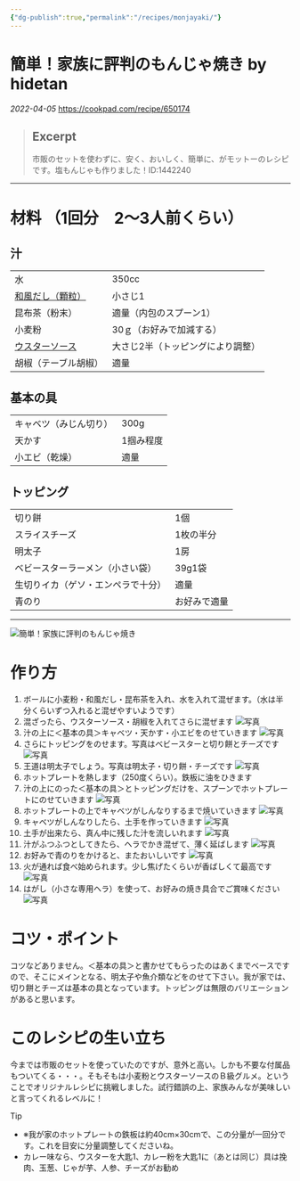 ```yaml
---
{"dg-publish":true,"permalink":"/recipes/monjayaki/"}
---
```


# 簡単！家族に評判のもんじゃ焼き by hidetan
*2022-04-05*
https://cookpad.com/recipe/650174

> ## Excerpt
> 市販のセットを使わずに、安く、おいしく、簡単に、がモットーのレシピです。塩もんじゃも作りました！ID:1442240
---
# 材料 （1回分　2～3人前くらい）
## 汁
|     |     | 
| --- | --- |
|水|350cc|
|[和風だし（顆粒）](https://cookpad.com/cooking_basics/search/%E5%92%8C%E9%A2%A8%E3%81%A0%E3%81%97)|小さじ1|
|昆布茶（粉末）|適量（内包のスプーン1）|
|小麦粉|30ｇ（お好みで加減する）|
|[ウスターソース](https://cookpad.com/cooking_basics/search/%E3%82%A6%E3%82%B9%E3%82%BF%E3%83%BC%E3%82%BD%E3%83%BC%E3%82%B9)|大さじ2半（トッピングにより調整）|
|胡椒（テーブル胡椒）|適量

## 基本の具
|     |     | 
| --- | --- |
|キャベツ（みじん切り）|300g|
|天かす|1掴み程度|
|小エビ（乾燥）|適量|

## トッピング
|     |     | 
| --- | --- |
|切り餅|1個|
|スライスチーズ|1枚の半分|
|明太子|1房|
|ベビースターラーメン（小さい袋）|39g1袋|
|生切りイカ（ゲソ・エンペラで十分）|適量|
|青のり|お好みで適量|

---
![簡単！家族に評判のもんじゃ焼き](https://img.cpcdn.com/recipes/650174/894x1461s/f5dfeeab83675cbd8a1c308ec13546fe?u=419964&p=1222000816)  
# 作り方
1.  ボールに小麦粉・和風だし・昆布茶を入れ、水を入れて混ぜます。（水は半分くらいずつ入れると混ぜやすいようです）
2.  混ざったら、ウスターソース・胡椒を入れてさらに混ぜます
 ![写真](https://img.cpcdn.com/steps/3068932/288/2d47dbcdaa14bb1297ff87e9db1bb484?u=419964&p=1222001831)
3.   汁の上に＜基本の具＞キャベツ・天かす・小エビをのせていきます
 ![写真](https://img.cpcdn.com/steps/3068933/288/90d4f84015cf0fd1d3793963dced67e9?u=419964&p=1222001924)
4.  さらにトッピングをのせます。写真はベビースターと切り餅とチーズです
 ![写真](https://img.cpcdn.com/steps/3069060/288/f03558199ed7e92975c4ce3a1f195504?u=419964&p=1222002061)
5. 王道は明太子でしょう。写真は明太子・切り餅・チーズです
 ![写真](https://img.cpcdn.com/steps/3069065/288/856f64263ac8a46bfa292e675c3d9af8?u=419964&p=1222002134)
6. ホットプレートを熱します（250度くらい）。鉄板に油をひきます
7. 汁の上にのった＜基本の具＞とトッピングだけを、スプーンでホットプレートにのせていきます
 ![写真](https://img.cpcdn.com/steps/3069069/288/d7a46fdac97fa70bf4534829fcffa8dc?u=419964&p=1222255864)
8.  ホットプレートの上でキャベツがしんなりするまで焼いていきます
 ![写真](https://img.cpcdn.com/steps/3069095/288/8bb166ec2bdd2aee67b797529f4c29a6?u=419964&p=1222255895)
9. キャベツがしんなりしたら、土手を作っていきます
 ![写真](https://img.cpcdn.com/steps/3069097/288/33f4a8b6d1838dace3254d7a6fdb9704?u=419964&p=1222255910)
10.  土手が出来たら、真ん中に残した汁を流しいれます
 ![写真](https://img.cpcdn.com/steps/3069103/288/066035e66c8ce4566058ce8c1bc909b3?u=419964&p=1222255919)
11. 汁がふつふつとしてきたら、ヘラでかき混ぜて、薄く延ばします
 ![写真](https://img.cpcdn.com/steps/3069113/288/3fe31f39761550f038cf2d6c1bdcc2da?u=419964&p=1222255956)
12. お好みで青のりをかけると、またおいしいです
 ![写真](https://img.cpcdn.com/steps/3069118/288/07fef057adf5790b8aa3c307f435d2fc?u=419964&p=1222002848)
13. 火が通れば食べ始められます。少し焦げたくらいが香ばしくて最高です
 ![写真](https://img.cpcdn.com/steps/3069131/288/157a3ac701ee4e002bf359cc2f2a833c?u=419964&p=1222255965)
14. はがし（小さな専用ヘラ）を使って、お好みの焼き具合でご賞味ください
 ![写真](https://img.cpcdn.com/steps/3069145/288/f696cd7c69fae0a21a492858ff72ea09?u=419964&p=1222255974)
 
# コツ・ポイント
コツなどありません。＜基本の具＞と書かせてもらったのはあくまでベースですので、そこにメインとなる、明太子や魚介類などをのせて下さい。我が家では、切り餅とチーズは基本の具となっています。トッピングは無限のバリエーションがあると思います。

# このレシピの生い立ち
今までは市販のセットを使っていたのですが、意外と高い。しかも不要な付属品もついてくる・・・。そもそもは小麦粉とウスターソースのＢ級グルメ。ということでオリジナルレシピに挑戦しました。試行錯誤の上、家族みんなが美味しいと言ってくれるレベルに！

> [!Tip]
> - ※我が家のホットプレートの鉄板は約40cm×30cmで、この分量が一回分です。これを目安に分量調整してくださいね。
> - カレー味なら、ウスターを大匙1、カレー粉を大匙1に（あとは同じ）具は挽肉、玉葱、じゃが芋、人参、チーズがお勧め
 